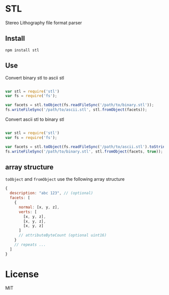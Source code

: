 # STL

Stereo Lithography file format parser

## Install

`npm install stl`

## Use

Convert binary stl to ascii stl

```javascript

var stl = require('stl')
var fs = require('fs');

var facets = stl.toObject(fs.readFileSync('/path/to/binary.stl'));
fs.writeFileSync('/path/to/ascii.stl', stl.fromObject(facets));

```


Convert ascii stl to binary stl

```javascript

var stl = require('stl')
var fs = require('fs');

var facets = stl.toObject(fs.readFileSync('/path/to/ascii.stl').toString());
fs.writeFileSync('/path/to/binary.stl', stl.fromObject(facets, true));

```

## array structure

`toObject` and `fromObject` use the following array structure

```javascript
{
  description: "abc 123", // (optional)
  facets: [
    {
      normal: [x, y, z],
      verts: [
        [x, y, z],
        [x, y, z],
        [x, y, z]
      ]
      // attributeByteCount (optional uint16)
    }
    // repeats ...
  ]
}
```

# License

MIT